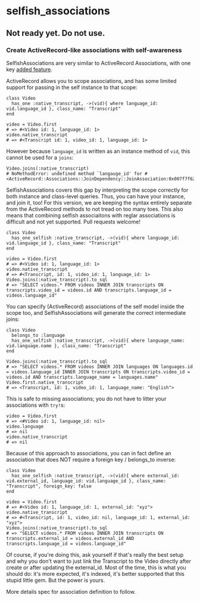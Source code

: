 # selfish_associations
## Not ready yet. Do not use.

### Create ActiveRecord-like associations with self-awareness

SelfishAssociations are very similar to ActiveRecord Associations, with one key [added feature](#key-feature).

ActiveRecord allows you to scope associations, and has some limited support for passing in the self instance to that scope:

```
class Video
  has_one :native_transcript, ->(vid){ where language_id: vid.language_id }, class_name: "Transcript"
end

video = Video.first
# => #<Video id: 1, language_id: 1>
video.native_transcript
# => #<Transcript id: 1, video_id: 1, language_id: 1>
```

However because `language_id` is written as an instance method of `vid`, this cannot be used for a `joins`:

```
Video.joins(:native_transcript)
# NoMethodError: undefined method `langauge_id' for #<ActiveRecord::Associations::JoinDependency::JoinAssociation:0x007f7f623dc640>
```

SelfishAssociations covers this gap by interpreting the scope correctly for both instance and class-level queries. Thus, you can have your instance, and join it, too! For this version, we are keeping the syntax entirely separate from the ActiveRecord methods to not tread on too many toes. This also means that combining selfish associaitons with reglar associations is difficult and not yet supported. Pull requests welcome!

<a name="key-feature" />

```
class Video
  has_one_selfish :native_transcript, ->(vid){ where language_id: vid.language_id }, class_name: "Transcript"
end

video = Video.first
# => #<Video id: 1, language_id: 1>
video.native_transcript
# => #<Transcript, id: 1, video_id: 1, language_id: 1>
Video.joins(:native_transcript).to_sql
# => "SELECT videos.* FROM videos INNER JOIN transcripts ON transcripts.video_id = videos.id AND transcripts.language_id = videos.language_id"
```

You can specify (ActiveRecord) associations of the self model inside the scope too, and SelfishAssociations will generate the correct intermediate joins:

```
class Video
  belongs_to :language
  has_one_selfish :native_transcript, ->(vid){ where language_name: vid.language.name }, class_name: "Transcript"
end

Video.joins(:native_transcript).to_sql
# => "SELECT videos.* FROM videos INNER JOIN languages ON languages.id = videos.language_id INNER JOIN transcripts ON transcripts.video_id = videos.id AND transcripts.language_name = languages.name"
Video.first.native_transcript
# => <Transcript, id: 1, video_id: 1, language_name: "English">
```

This is safe to missing associations; you do not have to litter your associations with `try!`s:

```
video = Video.first
# => <#Video id: 1, language_id: nil>
video.language
# => nil
video.native_transcript
# => nil
```

Because of this approach to associations, you can in fact define an association that does NOT require a foreign key / belongs_to inverse:

```
class Video
  has_one_selfish :native_transcript, ->(vid){ where external_id: vid.external_id, language_id: vid.language_id }, class_name: "Transcript", foreign_key: false
end

video = Video.first
# => #<Video id: 1, language_id: 1, external_id: "xyz">
video.native_transcript
# => #<Transcript, id: 1, video_id: nil, language_id: 1, external_id: "xyz">
Video.joins(:native_transcript).to_sql
# => "SELECT videos.* FROM videos INNER JOIN transcripts ON transcripts.external_id = videos.external_id AND transcripts.language_id = videos.language_id"
```

Of course, if you're doing this, ask yourself if that's really the best setup and why you don't want to just link the Transcript to the Video directly after create or after updating the external_id. Most of the time, this is what you should do: it's more expected, it's indexed, it's better supported that this stupid little gem. But the power is yours.

More details spec for association definition to follow.

